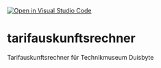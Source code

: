[![Open in Visual Studio Code](https://classroom.github.com/assets/open-in-vscode-2e0aaae1b6195c2367325f4f02e2d04e9abb55f0b24a779b69b11b9e10269abc.svg)](https://classroom.github.com/online_ide?assignment_repo_id=17257984&assignment_repo_type=AssignmentRepo)
# tarifauskunftsrechner
Tarifauskunftsrechner für Technikmuseum Duisbyte
